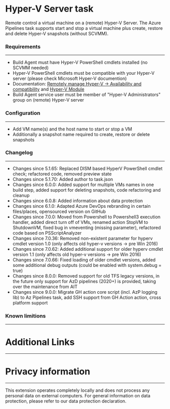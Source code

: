 # Hyper-V Server task

Remote control a virtual machine on a (remote) Hyper-V Server. The Azure Pipelines task supports start and stop a virtual machine plus create, restore and delete Hyper-V snapshots (without SCVMM). 

### Requirements
-------
* Build Agent must have Hyper-V PowerShell cmdlets installed (no SCVMM needed)
* Hyper-V PowerShell cmdlets must be compatible with your Hyper-V server (please check Microsoft Hyper-V documention)
* Documentation: [Remotely manage Hyper-V -> Availability and compatibility](https://technet.microsoft.com/en-us/library/dn632582.aspx)
and [Hyper-V Module](https://technet.microsoft.com/itpro/powershell/windows/hyper-v/index)
* Build Agent service user must be member of "Hyper-V Administrators" group on (remote) Hyper-V server

### Configuration
-------
* Add VM name(s) and the host name to start or stop a VM
* Additionally a snapshot name required to create, restore or delete snapshots

### Changelog ###
-------
* Changes since 5.1.65: Replaced DISM based HyperV PowerShell cmdlet check; refactored code, removed preview state  
* Changes since 5.1.70: Added author to task.json
* Changes since 6.0.0: Added support for multiple VMs names in one build step, added support for deleting snapshots, code refactoring and cleanup
* Changes since 6.0.8: Added information about data protection
* Changes since 6.1.0: Adapted Azure DevOps rebranding in certain files/places, opensourced version on GitHub
* Changes since 7.0.0: Moved from Powershell to Powershell3 execution handler, added direct turn off of VMs, renamed action StopVM to ShutdownVM, fixed bug in vmeventing (missing parameter), refactored code based on PSScriptAnalyzer
* Changes since 7.0.36: Removed non-existent parameter for hyperv cmdlet version 1.0 (only affects old hyper-v versions -> pre Win 2016)
* Changes since 7.0.62: Added additional support for older hyperv cmdlet version 1.1 (only affects old hyper-v versions -> pre Win 2016)
* Changes since 7.0.66: Fixed loading of older cmdlet versions, added some additional debug outputs (could be enabled with system.debug = true)
* Changes since 8.0.0: Removed support for old TFS legacy versions, in the future only support for AzD pipelines (2020+) is provided, taking over the maintenance from AIT
* Changes since 9.0.0: Migrate GH action core script (incl. AzP logging lib) to Az Pipelines task, add SSH support from GH Action action, cross platform support

### Known limitions
-------

# Additional Links
-------

# Privacy information
-------
This extension operates completely locally and does not process any personal data on external computers. 
For general information on data protection, please refer to our data protection declaration.
